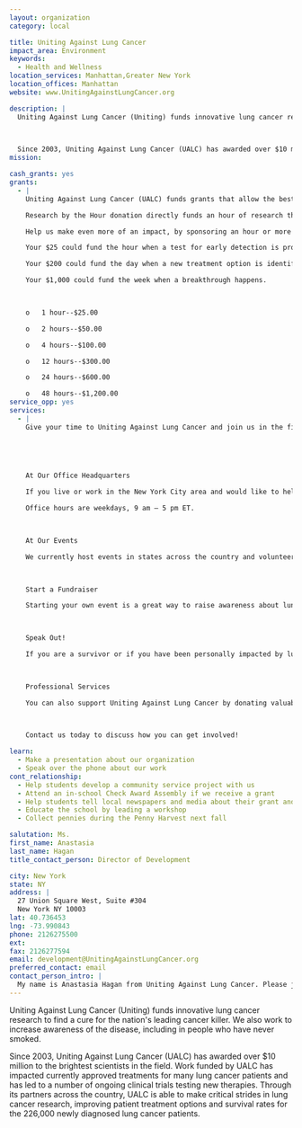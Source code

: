 ```yaml
---
layout: organization
category: local

title: Uniting Against Lung Cancer
impact_area: Environment
keywords: 
  - Health and Wellness
location_services: Manhattan,Greater New York
location_offices: Manhattan
website: www.UnitingAgainstLungCancer.org

description: |
  Uniting Against Lung Cancer (Uniting) funds innovative lung cancer research to find a cure for the nation's leading cancer killer. We also work to increase awareness of the disease, including in people who have never smoked.

  

  Since 2003, Uniting Against Lung Cancer (UALC) has awarded over $10 million to the brightest scientists in the field. Work funded by UALC has impacted currently approved treatments for many lung cancer patients and has led to a number of ongoing clinical trials testing new therapies.  Through its partners across the country, UALC is able to make critical strides in lung cancer research, improving patient treatment options and survival rates for the 226,000 newly diagnosed lung cancer patients.
mission: 

cash_grants: yes
grants: 
  - |
    Uniting Against Lung Cancer (UALC) funds grants that allow the best and the brightest lung cancer researchers to launch innovative research projects—projects that could hold the key to a cure, projects which would otherwise go unfunded.

    Research by the Hour donation directly funds an hour of research through these crucial grants. Every hour is vital.

    Help us make even more of an impact, by sponsoring an hour or more through Research by the Hour:

    Your $25 could fund the hour when a test for early detection is proven effective.

    Your $200 could fund the day when a new treatment option is identified.

    Your $1,000 could fund the week when a breakthrough happens.

    

    o	1 hour--$25.00

    o	2 hours--$50.00

    o	4 hours--$100.00

    o	12 hours--$300.00

    o	24 hours--$600.00

    o	48 hours--$1,200.00
service_opp: yes
services: 
  - |
    Give your time to Uniting Against Lung Cancer and join us in the fight!

    

     

    At Our Office Headquarters

    If you live or work in the New York City area and would like to help, we'd love to meet you!

    Office hours are weekdays, 9 am – 5 pm ET.

    

    At Our Events

    We currently host events in states across the country and volunteers make it happen. We can put you in touch with local event coordinators so you can lend a hand. And if Uniting Against Lung Cancer does not currently host an event in your area, consider starting your own fundraiser!

    

    Start a Fundraiser

    Starting your own event is a great way to raise awareness about lung cancer and the funds so desperately needed for research. Learn more about working with Uniting Against Lung Cancer.

    

    Speak Out!

    If you are a survivor or if you have been personally impacted by lung cancer, share your story. If you are interested in being featured in our newsletter “Breathing Room” or could be a resource for journalists focusing on lung cancer, we want to hear from you. Help us to raise awareness across the country. Reach out to us today!

    

    Professional Services

    You can also support Uniting Against Lung Cancer by donating valuable professional services. Some ideas include writing, graphic design, and technology consulting. If you feel you have a professional service to offer, please contact us.

    

    Contact us today to discuss how you can get involved!

learn: 
  - Make a presentation about our organization
  - Speak over the phone about our work
cont_relationship: 
  - Help students develop a community service project with us
  - Attend an in-school Check Award Assembly if we receive a grant
  - Help students tell local newspapers and media about their grant and/or project with us
  - Educate the school by leading a workshop
  - Collect pennies during the Penny Harvest next fall

salutation: Ms.
first_name: Anastasia
last_name: Hagan
title_contact_person: Director of Development

city: New York
state: NY
address: |
  27 Union Square West, Suite #304  
  New York NY 10003
lat: 40.736453
lng: -73.990843
phone: 2126275500
ext: 
fax: 2126277594
email: development@UnitingAgainstLungCancer.org
preferred_contact: email
contact_person_intro: |
  My name is Anastasia Hagan from Uniting Against Lung Cancer. Please join me and our team to raise funds for and awareness about lung cancer research.  We are excited about continuing our work with Common Cents schools and look forward to hearing from you!
---
```

Uniting Against Lung Cancer (Uniting) funds innovative lung cancer research to find a cure for the nation's leading cancer killer. We also work to increase awareness of the disease, including in people who have never smoked.



Since 2003, Uniting Against Lung Cancer (UALC) has awarded over $10 million to the brightest scientists in the field. Work funded by UALC has impacted currently approved treatments for many lung cancer patients and has led to a number of ongoing clinical trials testing new therapies.  Through its partners across the country, UALC is able to make critical strides in lung cancer research, improving patient treatment options and survival rates for the 226,000 newly diagnosed lung cancer patients.